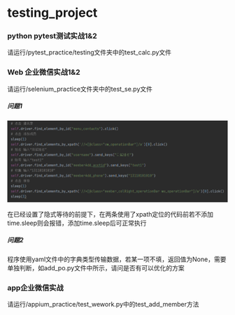 # testing_project

### python pytest测试实战1&2

请运行/pytest_practice/testing文件夹中的test_calc.py文件

### Web 企业微信实战1&2

请运行/selenium_practice文件夹中的test_se.py文件

##### 问题1

![image](https://github.com/Ravenna1031/testing_project/blob/main/pics/selenium12_16.png)

在已经设置了隐式等待的前提下，在两条使用了xpath定位的代码前若不添加time.sleep则会报错，添加time.sleep后可正常执行

##### 问题2

程序使用yaml文件中的字典类型传输数据，若某一项不填，返回值为None，需要单独判断，如add_po.py文件中所示，请问是否有可以优化的方案

### app企业微信实战

请运行/appium_practice/test_wework.py中的test_add_member方法

